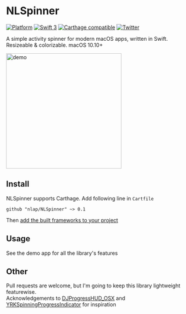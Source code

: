 # NLSpinner
[![Platform](http://img.shields.io/badge/platform-macOS-red.svg?style=flat)](https://developer.apple.com/macos/)
[![Swift 3](https://img.shields.io/badge/Swift-3.0-orange.svg?style=flat)](https://developer.apple.com/swift/)
[![Carthage compatible](https://img.shields.io/badge/Carthage-compatible-4BC51D.svg?style=flat)](https://github.com/Carthage/Carthage)
[![Twitter](https://img.shields.io/badge/twitter-@nlap-blue.svg?style=flat)](http://twitter.com/nlap)  

A simple activity spinner for modern macOS apps, written in Swift. Resizeable & colorizable. macOS 10.10+

<img src="https://raw.githubusercontent.com/nlap/NLSpinner/master/demo.png" alt="demo" width="312">

## Install
NLSpinner supports Carthage. Add following line in `Cartfile`

    github "nlap/NLSpinner" ~> 0.1
    
Then [add the built frameworks to your project](https://github.com/Carthage/Carthage#if-youre-building-for-os-x)    

## Usage
See the demo app for all the library's features

## Other
Pull requests are welcome, but I'm going to keep this library lightweight featurewise.  
Acknowledgements to [DJProgressHUD_OSX](https://github.com/danielmj/DJProgressHUD_OSX) and [YRKSpinningProgressIndicator](https://github.com/kelan/YRKSpinningProgressIndicator) for inspiration
